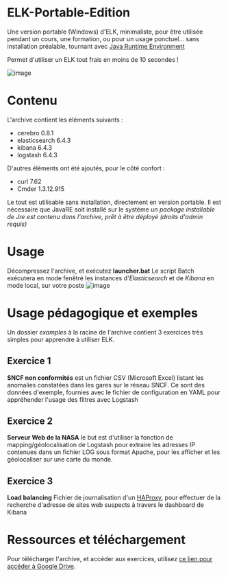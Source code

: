 # ELK-Portable-Edition
Une version portable (Windows) d'ELK, minimaliste, pour être utilisée pendant un cours, une formation, ou pour un usage ponctuel... sans installation préalable, tournant avec [Java Runtime Environment](https://www.java.com/fr/download/manual.jsp)

Permet d'utiliser un ELK tout frais en moins de 10 secondes !

![image](https://github.com/artafak/ELK-Portable-Edition/assets/38442391/8a3e5bdb-0c90-4a5c-bda4-c42670c41193)





# Contenu
L'archive contient les éléments suivants :
- cerebro 0.8.1
- elasticsearch 6.4.3
- kibana 6.4.3
- logstash 6.4.3

D'autres éléments ont été ajoutés, pour le côté confort :
- curl 7.62
- Cmder 1.3.12.915

Le tout est utilisable sans installation, directement en version portable. 
Il est nécessaire que JavaRE soit installé sur le système
_un package installable de Jre est contenu dans l'archive, prêt à être déployé (droits d'admin requis)_




# Usage
Décompressez l'archive, et exécutez **launcher.bat**
Le script Batch exécutera en mode fenêtré les instances d'_Elasticsearch_ et de _Kibana_ en mode local, sur votre poste
![image](https://github.com/artafak/ELK-Portable-Edition/assets/38442391/72f91404-5758-44e0-a457-948202a343a8)



# Usage pédagogique et exemples
Un dossier _examples_ à la racine de l'archive contient 3 exercices très simples pour apprendre à utiliser ELK.

## Exercice 1
**SNCF non conformités** est un fichier CSV (Microsoft Excel) listant les anomalies constatées dans les gares sur le réseau SNCF. 
Ce sont des données d'exemple, fournies avec le fichier de configuration en YAML pour appréhender l'usage des filtres avec Logstash


## Exercice 2
**Serveur Web de la NASA**
le but est d'utiliser la fonction de mapping/géolocalisation de Logstash pour extraire les adresses IP contenues dans un fichier LOG sous format Apache, pour les afficher et les géolocaliser sur une carte du monde.


## Exercice 3
**Load balancing**
Fichier de journalisation d'un [HAProxy](https://www.haproxy.org/), pour effectuer de la recherche d'adresse de sites web suspects à travers le dashboard de Kibana




# Ressources et téléchargement

Pour télécharger l'archive, et accéder aux exercices, utilisez [ce lien pour accéder à Google Drive](https://drive.google.com/drive/folders/1LAawIGqgRaiMHCMxinBVgDI-iB-wzL8t?usp=sharing).
